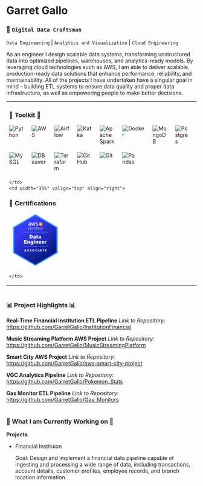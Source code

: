 # Garret Gallo

### :construction_worker: **`Digital Data Craftsman`**  
`Data Engineering` | `Analytics and Visualization` | `Cloud Engineering`

As an engineer I design scalable data systems, transforming unstructured data 
into optimized pipelines, warehouses, and analytics-ready models. By leveraging cloud 
technologies such as AWS, I am able to deliver scalable, production-ready data solutions 
that enhance performance, reliability, and maintainability. All of the projects I
have undertaken have a singular goal in mind – building ETL systems to ensure data quality
and proper data infrastructure, as well as empowering people to make better decisions.

<table>
  <tr>
    <td width="65%" valign="top">

### :hammer: Toolkit :hammer:
<div style="display: flex; gap: 20px; flex-wrap: wrap; margin-bottom: 20px;">
  <img alt="Python" width="40" src="https://cdn.jsdelivr.net/gh/devicons/devicon@latest/icons/python/python-original-wordmark.svg" />
  <img alt="AWS" width="40" src="https://cdn.jsdelivr.net/gh/devicons/devicon@latest/icons/amazonwebservices/amazonwebservices-original-wordmark.svg" />
  <img alt="Airflow" width="40" src="https://cdn.jsdelivr.net/gh/devicons/devicon@latest/icons/apacheairflow/apacheairflow-original.svg" />
  <img alt="Kafka" width="40" src="https://cdn.jsdelivr.net/gh/devicons/devicon@latest/icons/apachekafka/apachekafka-original.svg" />
  <img alt="Apache Spark" width="40" src="https://cdn.jsdelivr.net/gh/devicons/devicon@latest/icons/apachespark/apachespark-original-wordmark.svg" />
  <img alt="Docker" width="60" src="https://cdn.jsdelivr.net/gh/devicons/devicon@latest/icons/docker/docker-original.svg" />
  <img alt="MongoDB" width="40" src="https://cdn.jsdelivr.net/gh/devicons/devicon@latest/icons/mongodb/mongodb-original-wordmark.svg" />
  <img alt="Postgres" width="40" src="https://cdn.jsdelivr.net/gh/devicons/devicon@latest/icons/postgresql/postgresql-original.svg" />
  <img alt="MySQL" width="40" src="https://cdn.jsdelivr.net/gh/devicons/devicon@latest/icons/mysql/mysql-original-wordmark.svg" />
  <img alt="DBeaver" width="40" src="https://cdn.jsdelivr.net/gh/devicons/devicon@latest/icons/dbeaver/dbeaver-original.svg" />
  <img alt="Terraform" width="40" src="https://cdn.jsdelivr.net/gh/devicons/devicon@latest/icons/terraform/terraform-original-wordmark.svg" />
  <img alt="GitHub" width="40" src="https://cdn.jsdelivr.net/gh/devicons/devicon@latest/icons/github/github-original.svg" />
  <img alt="Git" width="40" src="https://cdn.jsdelivr.net/gh/devicons/devicon@latest/icons/git/git-original.svg" />
  <img alt="Pandas" width="40" src="https://cdn.jsdelivr.net/gh/devicons/devicon@latest/icons/pandas/pandas-original-wordmark.svg" />
</div>

    </td>
    <td width="35%" valign="top" align="right">

### 📜 Certifications
<img src="image.png" width="140" />

    </td>
  </tr>
</table>


#

### :bar_chart: Project Highlights :bar_chart:
**Real-Time Financial Institution ETL Pipeline**
  *Link to Repository*: https://github.com/GarretGallo/InstitutionFinancial

**Music Streaming Platform AWS Project**
  *Link to Repository*: https://github.com/GarretGallo/MusicStreamingPlatform

**Smart City AWS Project**
  *Link to Repository*: https://github.com/GarretGallo/aws-smart-city-project

**VGC Analytics Pipeline**
  *Link to Repository*: https://github.com/GarretGallo/Pokemon_Stats
  
**Gas Monitor ETL Pipeline**
  *Link to Repository*: https://github.com/GarretGallo/Gas_Monitors

#

### :memo: What I am Currently Working on :memo:
**Projects**
  * Financial Instituion 

    Goal: Design and implement a financial data pipeline capable of ingesting and processing a wide range of data, including transactions, account details, customer profiles, employee records, and branch location information.
